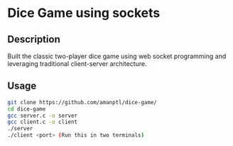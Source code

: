 # Dice Game using sockets

## Description
Built the classic two-player dice game using web socket programming and leveraging traditional client-server architecture.

## Usage
```bash
git clone https://github.com/amanptl/dice-game/
cd dice-game
gcc server.c -o server
gcc client.c -o client
./server
./client <port> (Run this in two terminals)
```

